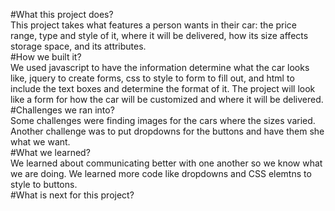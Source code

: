 #What this project does? <br>
    This project takes what features a person wants in their car: the price range, type and style of it, where it will be delivered, how its size affects storage space, and its attributes.<br>
#How we built it?<br>
    We used javascript to have the information determine what the car looks like, jquery to create forms, css to style to form to fill out, and html to include the text boxes and determine the format of it. The project will look like a form for how the car will be customized and where it will be delivered.<br>
#Challenges we ran into?<br>
    Some challenges were finding images for the cars where the sizes varied. Another challenge was to put dropdowns for the buttons and have them she what we want.<br>
#What we learned?<br>
    We learned about communicating better with one another so we know what we are doing. We learned more code like dropdowns and CSS elemtns to style to buttons.<br>
#What is next for this project?<br>
    